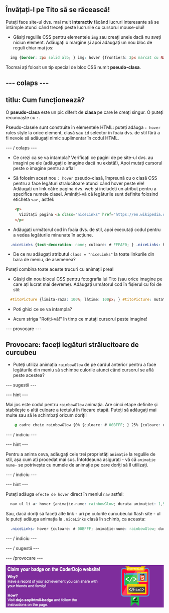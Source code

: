 ## Învățați-l pe Tito să se răcească!

Puteți face site-ul dvs. mai mult **interactiv** făcând lucruri interesante să se întâmple atunci când treceți peste lucrurile cu cursorul mouse-ului!

+ Găsiți regulile CSS pentru elementele `img` sau creați unele dacă nu aveți niciun element. Adăugați o margine și apoi adăugați un nou bloc de reguli chiar mai jos:

```css
  img {border: 2px solid alb; } img: hover {frontieră: 2px marcat cu Navy; }
```

Tocmai ați folosit un tip special de bloc CSS numit **pseudo-clasa**.

## \--- colaps \---

## titlu: Cum funcționează?

O **pseudo-clasa** este un pic diferit de **clasa** pe care le creați singur. O puteți recunoaște cu `:`.

Pseudo-clasele sunt construite în elementele HTML: puteți adăuga `: hover` rules style la orice element, clasă sau `id` selector în foaia dvs. de stil fără a fi nevoie să adăugați nimic suplimentar în codul HTML.

\--- / colaps \---

+ Ce crezi ca se va intampla? Verificați ce pagini de pe site-ul dvs. au imagini pe ele (adăugați o imagine dacă nu există!), Apoi mutați cursorul peste o imagine pentru a afla!

+ Să folosim acest nou `: hover` pseudo-clasă, împreună cu o clasă CSS pentru a face legături stralucitoare atunci când hover peste ele! Adăugați un link către pagina dvs. web și includeți un atribut pentru a specifica numele clasei. Amintiți-vă că legăturile sunt definite folosind eticheta `<a>` , astfel:

```html
    <p>
      Vizitați pagina <a class="niceLinks" href="https://en.wikipedia.org/wiki/Ireland">Wikipedia</a> pentru a afla mai multe despre Irlanda!
    </p>
```

+ Adăugați următorul cod în foaia dvs. de stil, apoi executați codul pentru a vedea legăturile minunate în acțiune.

```css
  .niceLinks {text-decoration: none; culoare: # FFFAF0; } .niceLinks: hover {culoare: # 00FF7F; }
```

+ De ce nu adăugați atributul `class = "niceLinks"` la toate linkurile din bara de meniu, de asemenea?

Puteți combina toate aceste trucuri cu animații prea!

+ Găsiți din nou blocul CSS pentru fotografia lui Tito (sau orice imagine pe care ați lucrat mai devreme). Adăugați următorul cod în fișierul cu foi de stil:

```css
  #titoPicture {limita-raza: 100%; lățime: 100px; } #titoPicture: mutați {animation-name: rollOver; durata animației: 1s; animație-iterație-număr: 1; } @frame de chei rollOver {0% {transform: rotate (0deg); } 100% {transform: rotate (-360deg); }}
```

+ Poti ghici ce se va intampla?

+ Acum striga "Rotiți-vă!" în timp ce mutați cursorul peste imagine!

\--- provocare \---

## Provocare: faceți legături strălucitoare de curcubeu

+ Puteți utiliza animația `rainbowGlow` de pe cardul anterior pentru a face legăturile din meniu să schimbe culorile atunci când cursorul se află peste acestea?

\--- sugestii \---

\--- hint \---

Mai jos este codul pentru `rainbowGlow` animația. Are cinci etape definite și stabilește o altă culoare a textului în fiecare etapă. Puteți să adăugați mai multe sau să le schimbați oricum doriți!

```css
    @ cadre cheie rainbowGlow {0% {culoare: # 00BFFF; } 25% {culoare: # 00FF7F; } 50% {culoare: #eeeeaf; } 75% {culoare: #eeafee; } 100% {culoare: # 00BFFF; }}
```

\--- / indiciu \---

\--- hint \---

Pentru a anima ceva, adăugați cele trei proprietăți `animație` la regulile de stil, așa cum ați procedat mai sus. Întotdeauna asigurați - vă că `animație nume-` se potrivește cu numele de animație pe care doriți să îl utilizați.

\--- / indiciu \---

\--- hint \---

Puteți adăuga `efecte de hover` direct în meniul `nav` astfel:

```css
  nav ul li a: hover {animație-nume: rainbowGlow; durata animației: 1,5 s; animație-iterație-count: infinit; }
```

Sau, dacă doriți să faceți alte link - uri pe culorile curcubeului flash site - ul le puteți adăuga animația la `.niceLinks` clasă în schimb, ca aceasta:

```css
  .niceLinks: hover {culoare: # 00BFFF; animație-nume: rainbowGlow; durata animației: 1,5 s; animație-iterație-count: infinit; }
```

\--- / indiciu \---

\--- / sugestii \---

\--- /provocare \---

![](images/badge-footer-image-html-intermed.png)